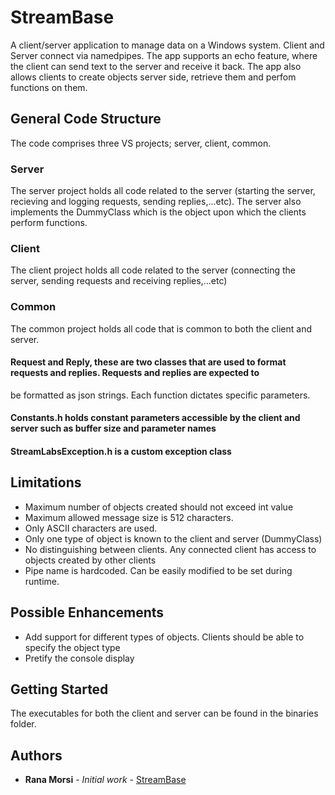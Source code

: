 # StreamBase 

A client/server application to manage data on a Windows system. Client and Server connect via namedpipes. The app supports an echo feature, where the client can send text to the server and receive it back. The app also allows clients to create objects server side, retrieve them and perfom functions on them.

## General Code Structure

The code comprises three VS projects; server, client, common. 

### Server
The server project holds all code related to the server (starting the server, recieving and logging requests, sending replies,...etc). The server also implements
the DummyClass which is the object upon which the clients perform functions. 

### Client
The client project holds all code related to the server (connecting the server, sending requests and receiving replies,...etc)

### Common
The common project holds all code that is common to both the client and server. 
#### Request and Reply, these are two classes that are used to format requests and replies. Requests and replies are expected to 
be formatted as json strings. Each function dictates specific parameters.
#### Constants.h holds constant parameters accessible by the client and server such as buffer size and parameter names
#### StreamLabsException.h is a custom exception class
 
## Limitations
- Maximum number of objects created should not exceed int value
- Maximum allowed message size is 512 characters. 
- Only ASCII characters are used.
- Only one type of object is known to the client and server (DummyClass)
- No distinguishing between clients. Any connected client has access to objects created by other clients
- Pipe name is hardcoded. Can be easily modified to be set during runtime.

## Possible Enhancements
- Add support for different types of objects. Clients should be able to specify the object type
- Pretify the console display


## Getting Started

The executables for both the client and server can be found in the binaries folder.



## Authors

* **Rana Morsi** - *Initial work* - [StreamBase](https://github.com/ramorsi/sl-assessment)